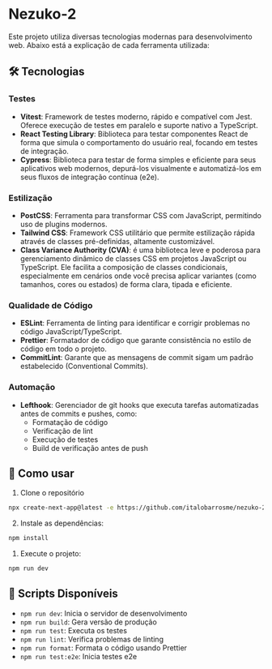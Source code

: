 # Nezuko-2

Este projeto utiliza diversas tecnologias modernas para desenvolvimento web. Abaixo está a explicação de cada ferramenta utilizada:

## 🛠 Tecnologias

### Testes

- **Vitest**: Framework de testes moderno, rápido e compatível com Jest. Oferece execução de testes em paralelo e suporte nativo a TypeScript.
- **React Testing Library**: Biblioteca para testar componentes React de forma que simula o comportamento do usuário real, focando em testes de integração.
- **Cypress**: Biblioteca para testar de forma simples e eficiente para seus aplicativos web modernos, depurá-los visualmente e automatizá-los em seus fluxos de integração contínua (e2e).

### Estilização

- **PostCSS**: Ferramenta para transformar CSS com JavaScript, permitindo uso de plugins modernos.
- **Tailwind CSS**: Framework CSS utilitário que permite estilização rápida através de classes pré-definidas, altamente customizável.
- **Class Variance Authority (CVA)**: é uma biblioteca leve e poderosa para gerenciamento dinâmico de classes CSS em projetos JavaScript ou TypeScript. Ele facilita a composição de classes condicionais, especialmente em cenários onde você precisa aplicar variantes (como tamanhos, cores ou estados) de forma clara, tipada e eficiente.

### Qualidade de Código

- **ESLint**: Ferramenta de linting para identificar e corrigir problemas no código JavaScript/TypeScript.
- **Prettier**: Formatador de código que garante consistência no estilo de código em todo o projeto.
- **CommitLint**: Garante que as mensagens de commit sigam um padrão estabelecido (Conventional Commits).

### Automação

- **Lefthook**: Gerenciador de git hooks que executa tarefas automatizadas antes de commits e pushes, como:
  - Formatação de código
  - Verificação de lint
  - Execução de testes
  - Build de verificação antes de push

## 🚀 Como usar

1. Clone o repositório

```bash
npx create-next-app@latest -e https://github.com/italobarrosme/nezuko-2
```

2. Instale as dependências:

```bash
npm install
```

1. Execute o projeto:

```bash
npm run dev
```

## 📝 Scripts Disponíveis

- `npm run dev`: Inicia o servidor de desenvolvimento
- `npm run build`: Gera versão de produção
- `npm run test`: Executa os testes
- `npm run lint`: Verifica problemas de linting
- `npm run format`: Formata o código usando Prettier
- `npm run test:e2e`: Inicia testes e2e
